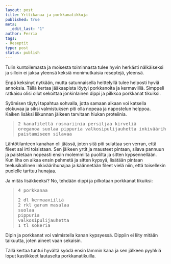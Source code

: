 ```yaml
--- 
layout: post
title: Yrttikanaa ja porkkanatikkuja
published: true
meta: 
  _edit_last: "1"
author: Ferrix
tags: 
- Reseptit
type: post
status: publish
---
```

Tulin kuntoilemasta ja moisesta toiminnasta tulee hyvin herkästi
nälkäiseksi ja silloin ei jaksa yleensä keksiä monimutkaisia
reseptejä, yleensä.

Enpä keksinyt nytkään, mutta satunnaisella heittelyllä tulee helposti
hyviä annoksia. Tällä kertaa jääkaapista löytyi porkkanoita ja
kermaviiliä. Simppeli ratkaisu olisi ollut sekoittaa jonkinlainen
dippi ja pilkkoa porkkanat tikuiksi.

Syömisen täytyi tapahtua sohvalla, jotta samaan aikaan voi katsella
elokuvaa ja siksi valmistuksen piti olla nopeaa ja napostelun helppoa.
Kaiken lisäksi liikunnan jälkeen tarvitaan hiukan proteiinia.
<blockquote> <pre>2 kanafilettä rosmariinia persiljaa kirveliä
oreganoa suolaa pippuria valkosipulijauhetta inkiväärihunajaa
paistamiseen silavaa</pre> </blockquote> Lähtötilanteen kanahan oli
jäässä, joten sitä piti sulattaa sen verran, että fileet sai irti
toisistaan. Sen jälkeen yrtit ja mausteet pintaan, silava pannuun ja
paistetaan nopeasti ensin molemmilta puolilta ja sitten kypsennellään.
Kun liha on alkaa ensin pehmetä ja sitten kypsyä, lisätään pintaan
teelusikallinen inkiväärihunajaa ja käännetään fileet vielä niin, että
toisellekin puolelle tarttuu hunajaa.

Ja mitäs lisäkkeeksi? No, tehdään dippi ja pilkotaan porkkanat
tikuiksi:

<blockquote>
<pre>4 porkkanaa</pre>
<pre>2 dl kermaaviiliä
2 rkl garam masalaa
suolaa
pippuria
valkosipulijauhetta
1 tl sokeria</pre>
</blockquote>

Dipin ja porkkanat voi valmistella kanan kypsyessä. Dippiin ei liity
mitään taikuutta, joten aineet vaan sekaisin.

Tällä kertaa tuntui hyvältä syödä ensin lämmin kana ja sen jälkeen
pyyhkiä loput kastikkeet lautaselta porkkanatikuilla.
